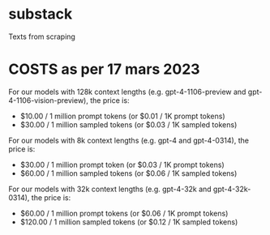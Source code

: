 # substack
Texts from scraping



# COSTS as per 17 mars 2023

For our models with 128k context lengths (e.g. gpt-4-1106-preview and gpt-4-1106-vision-preview), the price is:

* $10.00 / 1 million prompt tokens (or $0.01 / 1K prompt tokens)
* $30.00 / 1 million sampled tokens (or $0.03 / 1K sampled tokens)

For our models with 8k context lengths (e.g. gpt-4 and gpt-4-0314), the price is:

* $30.00 / 1 million prompt token (or $0.03 / 1K prompt tokens)
* $60.00 / 1 million sampled tokens (or $0.06 / 1K sampled tokens)

For our models with 32k context lengths (e.g. gpt-4-32k and gpt-4-32k-0314), the price is:

* $60.00 / 1 million prompt tokens (or $0.06 / 1K prompt tokens)
* $120.00 / 1 million sampled tokens (or $0.12 / 1K sampled tokens)
